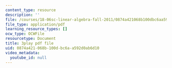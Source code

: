 ```yaml
---
content_type: resource
description: ''
file: /courses/18-06sc-linear-algebra-fall-2011/0874a421068b100dbc6aa592d0ab6d10_osh80YCg_GM.pdf
file_type: application/pdf
learning_resource_types: []
ocw_type: OCWFile
resourcetype: Document
title: 3play pdf file
uid: 0874a421-068b-100d-bc6a-a592d0ab6d10
video_metadata:
  youtube_id: null
---
```

